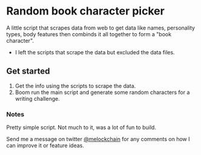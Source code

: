 # Random book character picker
A little script that scrapes data from web to get data like names, personality types, body features then combinds it all together to form a "book character".

* I left the scripts that scrape the data but excluded the data files.

##  Get started
1. Get the info using the scripts to scrape the data.
2. Boom run the main script and generate some random characters for a writing challenge. 

### Notes
Pretty simple script. Not much to it, was a lot of fun to build.

Send me a message on twitter [@melockchain](https://twitter.com/melockchain) for any comments on how I can improve it or feature ideas.
